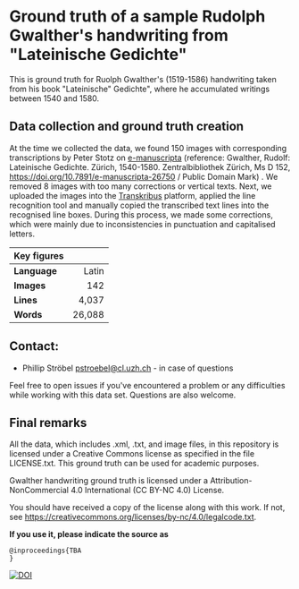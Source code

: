 # Ground truth of a sample Rudolph Gwalther's handwriting from "Lateinische Gedichte"

This is ground truth for Ruolph Gwalther's (1519-1586) handwriting taken from his book "Lateinische" Gedichte", where he accumulated writings between 1540 and 1580. 

## Data collection and ground truth creation
At the time we collected the data, we found 150 images with corresponding transcriptions by Peter Stotz on [e-manuscripta](https://www.e-manuscripta.ch/zuz/content/titleinfo/1111284) (reference: Gwalther, Rudolf: Lateinische Gedichte. Zürich, 1540-1580. Zentralbibliothek Zürich, Ms D 152, https://doi.org/10.7891/e-manuscripta-26750 / Public Domain Mark) . We removed 8 images with too many corrections or vertical texts. Next, we uploaded the images into the [Transkribus](https://readcoop.eu/de/transkribus/) platform, applied the line recognition tool and manually copied the transcribed text lines into the recognised line boxes. During this process, we made some corrections, which were mainly due to inconsistencies in punctuation and capitalised letters.

| Key figures | |
| ------------| ---:|
| **Language** | Latin |
| **Images** | 142 |
| **Lines** | 4,037 |
| **Words** | 26,088 |

## Contact:
 - Phillip Ströbel pstroebel@cl.uzh.ch - in case of questions
 
 Feel free to open issues if you've encountered a problem or any difficulties while working with this data set. Questions are also welcome.


## Final remarks
All the data, which includes .xml, .txt, and image files, in this repository is licensed under a Creative Commons license as specified in the file LICENSE.txt. This ground truth can be used for academic purposes. 

Gwalther handwriting ground truth is licensed under a
Attribution-NonCommercial 4.0 International (CC BY-NC 4.0) License.

You should have received a copy of the license along with this
work. If not, see <https://creativecommons.org/licenses/by-nc/4.0/legalcode.txt>.

<b>If you use it, please indicate the source as</b>
```
@inproceedings{TBA
}
```

[![DOI](https://zenodo.org/badge/369775664.svg)](https://zenodo.org/badge/latestdoi/369775664)
